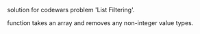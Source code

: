 solution for codewars problem 'List Filtering'.

function takes an array and removes any non-integer value types.